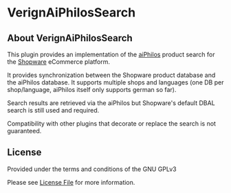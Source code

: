 # VerignAiPhilosSearch
## About VerignAiPhilosSearch
This plugin provides an implementation of the [aiPhilos](https://aiphilos.com) product search for the [Shopware](https://shopware.com/) eCommerce platform.

It provides synchronization between the Shopware product database and the aiPhilos database. It supports multiple shops and languages (one DB per shop/language, aiPhilos itself only supports german so far).

Search results are retrieved via the aiPhilos but Shopware's default DBAL search is still used and required.

Compatibility with other plugins that decorate or replace the search is not guaranteed.  

## License

Provided under the terms and conditions of the GNU GPLv3

Please see [License File](LICENSE.md) for more information.
